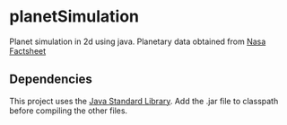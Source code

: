 # planetSimulation
Planet simulation in 2d using java.
Planetary data obtained from [Nasa Factsheet](https://nssdc.gsfc.nasa.gov/planetary/factsheet/)

## Dependencies
This project uses the [Java Standard Library](https://introcs.cs.princeton.edu/java/stdlib/).
Add the .jar file to classpath before compiling the other files.

